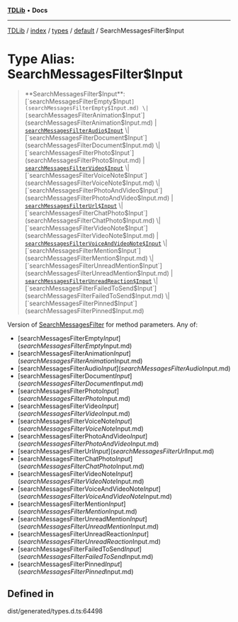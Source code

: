 [**TDLib**](../../../../../../README.md) • **Docs**

***

[TDLib](../../../../../../modules.md) / [index](../../../../../README.md) / [types](../../../README.md) / [default](../README.md) / SearchMessagesFilter$Input

# Type Alias: SearchMessagesFilter$Input

> **SearchMessagesFilter$Input**: [`searchMessagesFilterEmpty$Input`](searchMessagesFilterEmpty$Input.md) \| [`searchMessagesFilterAnimation$Input`](searchMessagesFilterAnimation$Input.md) \| [`searchMessagesFilterAudio$Input`](searchMessagesFilterAudio$Input.md) \| [`searchMessagesFilterDocument$Input`](searchMessagesFilterDocument$Input.md) \| [`searchMessagesFilterPhoto$Input`](searchMessagesFilterPhoto$Input.md) \| [`searchMessagesFilterVideo$Input`](searchMessagesFilterVideo$Input.md) \| [`searchMessagesFilterVoiceNote$Input`](searchMessagesFilterVoiceNote$Input.md) \| [`searchMessagesFilterPhotoAndVideo$Input`](searchMessagesFilterPhotoAndVideo$Input.md) \| [`searchMessagesFilterUrl$Input`](searchMessagesFilterUrl$Input.md) \| [`searchMessagesFilterChatPhoto$Input`](searchMessagesFilterChatPhoto$Input.md) \| [`searchMessagesFilterVideoNote$Input`](searchMessagesFilterVideoNote$Input.md) \| [`searchMessagesFilterVoiceAndVideoNote$Input`](searchMessagesFilterVoiceAndVideoNote$Input.md) \| [`searchMessagesFilterMention$Input`](searchMessagesFilterMention$Input.md) \| [`searchMessagesFilterUnreadMention$Input`](searchMessagesFilterUnreadMention$Input.md) \| [`searchMessagesFilterUnreadReaction$Input`](searchMessagesFilterUnreadReaction$Input.md) \| [`searchMessagesFilterFailedToSend$Input`](searchMessagesFilterFailedToSend$Input.md) \| [`searchMessagesFilterPinned$Input`](searchMessagesFilterPinned$Input.md)

Version of [SearchMessagesFilter](SearchMessagesFilter.md) for method parameters.
Any of:
- [searchMessagesFilterEmpty$Input](searchMessagesFilterEmpty$Input.md)
- [searchMessagesFilterAnimation$Input](searchMessagesFilterAnimation$Input.md)
- [searchMessagesFilterAudio$Input](searchMessagesFilterAudio$Input.md)
- [searchMessagesFilterDocument$Input](searchMessagesFilterDocument$Input.md)
- [searchMessagesFilterPhoto$Input](searchMessagesFilterPhoto$Input.md)
- [searchMessagesFilterVideo$Input](searchMessagesFilterVideo$Input.md)
- [searchMessagesFilterVoiceNote$Input](searchMessagesFilterVoiceNote$Input.md)
- [searchMessagesFilterPhotoAndVideo$Input](searchMessagesFilterPhotoAndVideo$Input.md)
- [searchMessagesFilterUrl$Input](searchMessagesFilterUrl$Input.md)
- [searchMessagesFilterChatPhoto$Input](searchMessagesFilterChatPhoto$Input.md)
- [searchMessagesFilterVideoNote$Input](searchMessagesFilterVideoNote$Input.md)
- [searchMessagesFilterVoiceAndVideoNote$Input](searchMessagesFilterVoiceAndVideoNote$Input.md)
- [searchMessagesFilterMention$Input](searchMessagesFilterMention$Input.md)
- [searchMessagesFilterUnreadMention$Input](searchMessagesFilterUnreadMention$Input.md)
- [searchMessagesFilterUnreadReaction$Input](searchMessagesFilterUnreadReaction$Input.md)
- [searchMessagesFilterFailedToSend$Input](searchMessagesFilterFailedToSend$Input.md)
- [searchMessagesFilterPinned$Input](searchMessagesFilterPinned$Input.md)

## Defined in

dist/generated/types.d.ts:64498
